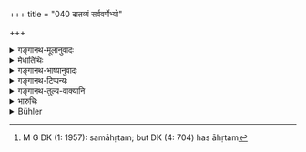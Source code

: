 +++
title = "040 दातव्यं सर्ववर्णेभ्यो"

+++

<details><summary>गङ्गानथ-मूलानुवादः</summary>

Property stolen by thieves should be restored by the king to men of all castes; by retaining such property, the king imbibes the sin of the thief.—(40)
</details>

<details><summary>मेधातिथिः</summary>

**चौरैर्** यन् नीतं किंचिद् **धनं** तद् राजा प्रत्याहृत्य नात्मन्य् उपयुञ्जीत । किं तर्हि, य एव मुषितास् तेभ्य एव प्रतिपादयितव्यम् । **सर्व**ग्रहणेन च चण्डालेभ्यो ऽपि देयम् इति । "चौराहृतम्" इत्य् अन्यस्मिन् पाठे चौरैः आहृतम्[^१४६] इति विगृह्य साधनं "कृता" (पाण् २.१.३२) इति समासः । पाठान्तरे "चौरहृतम्" इति "तृतीया" (पाण् २.१.३०) इति योगविभागात् पूर्ववद् वा समासः । अयं त्व् अत्रार्थः- यच् चौरैर् हृतम् अशक्यप्रत्यानयनं तद् राज्ञा स्वकोशाद् दातव्यम् ।


[^१४६]:
     M G DK (1: 1957): samāhṛtam; but DK (4: 704) has āhṛtam

उत्तरश्लोकार्ध[^१४७] एवं योजनीयः- **राजा तद् उपयुञ्जान** इति । अनेकार्थत्वाद् धातूनाम् उपपूर्वो युजिर् लक्षणया वाप्रतिपादन[^१४८] एव द्रष्टव्यः । यो ह्य् अन्यस्मै प्राप्तकालं धनं न ददाति, स्वप्रयोजनेषु विनियुङ्क्ते, तेन तदीयम् एव तदुपयुक्तं भवतीति युक्तम् उच्यते- **राजा** **तद् उपयुञ्जानश्** **चौरस्याप्नोति किल्बिषम्** । किल्बिषं[^१४९] पापम् ॥ ८.४० ॥
</details>

<details><summary>गङ्गानथ-भाष्यानुवादः</summary>

When any property is stolen by thieves, the king should recover it; but he should not use it himself; he should restore it to the persons that may have been robbed.

The use of the term ‘*all*’ implies that stolen property shall be restored to Caṇḍālas also.

If we read ‘*caurāhṛtam*’ (in place of ‘*chaurairhṛtam*’), the compound should be expounded as ‘*chaurebhyaḥ āhṛtam*’—*i.e*., *recovered from thieves*—in accordance with Pāṇini 2.1.32. If we adopt the (third) reading ‘*chaurahṛtam*,’ the compounding would be in accordance with Pāṇini 2.1.30.

What is meant is that if the property stolen by thieves is incapable of being recovered, it should be made good by the king out of his own treasury.

The second half of the verse—‘*By making use*, etc.’—should be construed as follows:—The participle ‘*upayuñjānaḥ*’—derived from the root ‘*yuja*’ with the preposition ‘*upa*’—should be taken to indicate figuratively *non-restoration*; the sense being that ‘if the king does not restore to the person concerned the property that is his due, and if he uses that property for his own purposes’, then it is said to be ‘retained’ by him; and ‘*by retaining such property the king imbibes the sin of the thief*,’—‘*kilviṣa*’ meaning *sin*.—(40)
</details>

<details><summary>गङ्गानथ-टिप्पन्यः</summary>

This verse is quoted in *Mitākṣarā* (on 2.36), which adds:—(a) If the
king recovers the stolen property from the thieves and keeps it for
himself, he takes the sin of the thief, (b) if he ignores the theft,
then the sins of the people fall upon him; (c) if, having tried his best
to recover the stolen property, he fails to do so, he should make good
the loss out of his own treasury.
</details>

<details><summary>गङ्गानथ-तुल्य-वाक्यानि</summary>

*Gautuma* (10.46-47).—‘Having recovered property stolen by thieves, he
shall return it to the owner;—or he shall pay its value out of his own
treasury.’

*Āpastamba* (2.26.8) (2.268?).—‘The King’s officers should ho made to
repay what is stolen within the boundaries of their charge.’

*Viṣṇu* (3.66-67).—‘Having recovered the goods stolen by thieves, let
him restore them entire to their owners, to whatever caste they may
belong. If he is unable to recover them, he must pay their value out of
his own treasury.’

*Yājñavalkya* (2.36).—‘The King should give to the people, what has been
stolen by thieves; if he does not give it, he incurs the sin of
stealing.’

*Vyāsa* (Aparārka, p. 641).—‘If the King is unable to recover what has
been stolen by thieves, he shall make it good out of his own treasury.’

*Nārada* (6.16 *et seq*.).—‘He on whose land robbery has been committed
must trace the thieves to the best of his power; or else, he must make
good what has been stolen, unless the footmarks can be traced from that
ground into another man’s ground. When the footmarks, after leaving that
ground, are lost and cannot be traced any further, the neighbours,
inspectors of the road and governors of that region shall be made
responsible for the loss. When a house has been plundered, the King
shall cause the thief-catchers, the guards and the inhabitants of that
region to make good the loss, if the thief is not caught.’
</details>

<details><summary>भारुचिः</summary>

अस्मिन् पाठे राज्ञानीतस्वद्रव्यः पोषयितव्यश् चोरैर् अपहृतस्याशक्यादाने । चोराहृतम् इति पाठे तु अयम् अर्थः- चोरेभ्य आहृत्य राजा न भागं तस्मात् कंचिद् उपाद[द्यात् किं तु स्व]स्थानं प्रतिपादयेत् । एवं च धर्मयशसी तेनापरित्यक्ते भवतः ॥ ८.४० ॥
</details>

<details><summary>Bühler</summary>

040	Property stolen by thieves must be restored by the king to (men of) all castes (varna); a king who uses such (property) for himself incurs the guilt of a thief.
</details>
